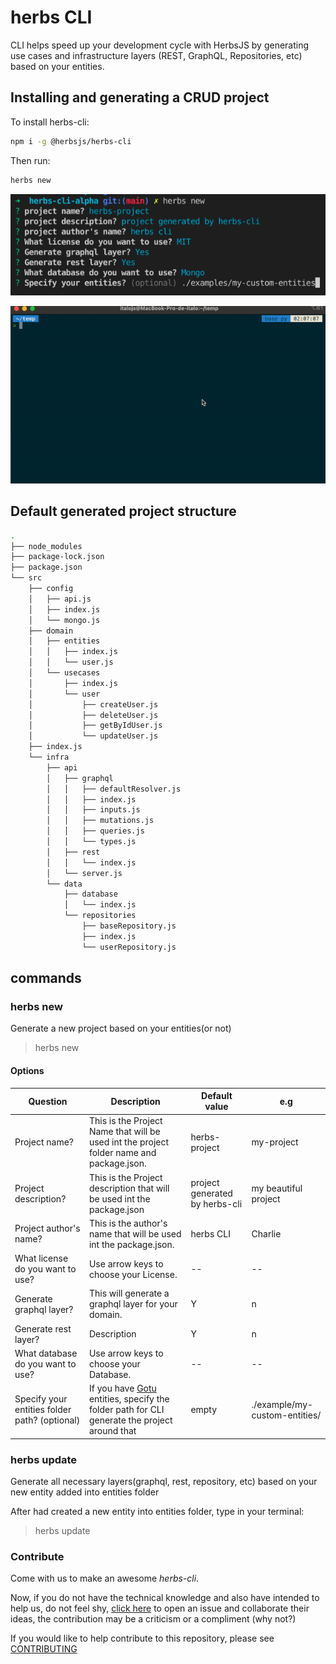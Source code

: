 # herbs CLI

CLI helps speed up your development cycle with HerbsJS by generating use cases and infrastructure layers (REST, GraphQL, Repositories, etc) based on your entities.

## Installing and generating a CRUD project

To install herbs-cli:

```bash
npm i -g @herbsjs/herbs-cli
```

Then run:

```bash
herbs new
```

![project-setup](./docs/ex2.png)

![project-structure](./docs/gif.gif)

## Default generated project structure

```bash
.
├── node_modules
├── package-lock.json
├── package.json
└── src
    ├── config
    │   ├── api.js
    │   ├── index.js
    │   └── mongo.js
    ├── domain
    │   ├── entities
    │   │   ├── index.js
    │   │   └── user.js
    │   └── usecases
    │       ├── index.js
    │       └── user
    │           ├── createUser.js
    │           ├── deleteUser.js
    │           ├── getByIdUser.js
    │           └── updateUser.js
    ├── index.js
    └── infra
        ├── api
        │   ├── graphql
        │   │   ├── defaultResolver.js
        │   │   ├── index.js
        │   │   ├── inputs.js
        │   │   ├── mutations.js
        │   │   ├── queries.js
        │   │   └── types.js
        │   ├── rest
        │   │   └── index.js
        │   └── server.js
        └── data
            ├── database
            │   └── index.js
            └── repositories
                ├── baseRepository.js
                ├── index.js
                └── userRepository.js
```

## commands

### herbs new

Generate a new project based on your entities(or not)

> herbs new

#### Options

| Question                                      | Description                                                                                                                    | Default value                  | e.g                           |
| --------------------------------------------- | ------------------------------------------------------------------------------------------------------------------------------ | ------------------------------ | ----------------------------- |
| Project name?                                 | This is the Project Name that will be used int the project folder name and package.json.                                       | herbs-project                  | my-project                    |
| Project description?                          | This is the Project description that will be used int the package.json                                                         | project generated by herbs-cli | my beautiful project          |
| Project author's name?                        | This is the author's name that will be used int the package.json.                                                              | herbs CLI                      | Charlie                       |
| What license do you want to use?              | Use arrow keys to choose your License.                                                                                         | --                             | --                            |
| Generate graphql layer?                       | This will generate a graphql layer for your domain.                                                                            | Y                              | n                             |
| Generate rest layer?                          | Description                                                                                                                    | Y                              | n                             |
| What database do you want to use?             | Use arrow keys to choose your Database.                                                                                        | --                             | --                            |
| Specify your entities folder path? (optional) | If you have [Gotu](https://github.com/herbsjs/gotu) entities, specify the folder path for CLI generate the project around that | empty                          | ./example/my-custom-entities/ |

### herbs update

Generate all necessary layers(graphql, rest, repository, etc) based on your new entity added into entities folder

After had created a new entity into entities folder, type in your terminal:

> herbs update

### Contribute

Come with us to make an awesome _herbs-cli_.

Now, if you do not have the technical knowledge and also have intended to help us, do not feel shy, [click here](https://github.com/herbsjs/herbs-cli/issues) to open an issue and collaborate their ideas, the contribution may be a criticism or a compliment (why not?)

If you would like to help contribute to this repository, please see [CONTRIBUTING](https://github.com/herbsjs/herbs-cli/blob/master/.github/CONTRIBUTING.md)

